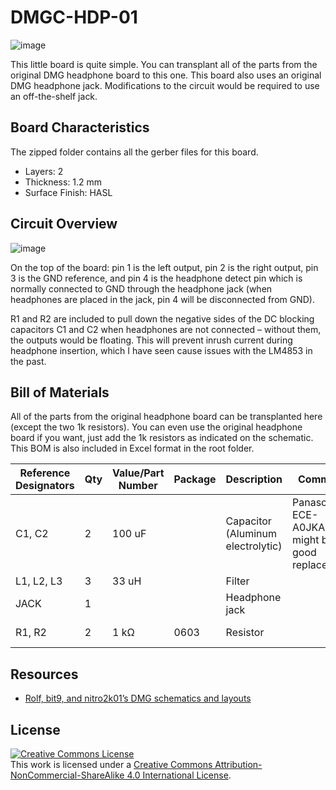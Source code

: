 # DMGC-HDP-01

![image](https://user-images.githubusercontent.com/97127539/180582438-4e3d7694-0597-42bd-ab3b-f34e2c34e663.png)

This little board is quite simple. You can transplant all of the parts from the original DMG headphone board to this one. This board also uses an original DMG headphone jack. Modifications to the circuit would be required to use an off-the-shelf jack.

## Board Characteristics
The zipped folder contains all the gerber files for this board.
-	Layers: 2
-	Thickness: 1.2 mm
-	Surface Finish: HASL

## Circuit Overview

![image](https://user-images.githubusercontent.com/97127539/179897524-bd74a364-c584-42a9-b284-9659ea163933.png)

On the top of the board: pin 1 is the left output, pin 2 is the right output, pin 3 is the GND reference, and pin 4 is the headphone detect pin which is normally connected to GND through the headphone jack (when headphones are placed in the jack, pin 4 will be disconnected from GND).

R1 and R2 are included to pull down the negative sides of the DC blocking capacitors C1 and C2 when headphones are not connected – without them, the outputs would be floating. This will prevent inrush current during headphone insertion, which I have seen cause issues with the LM4853 in the past.
## Bill of Materials

All of the parts from the original headphone board can be transplanted here (except the two 1k resistors). You can even use the original headphone board if you want, just add the 1k resistors as indicated on the schematic. This BOM is also included in Excel format in the root folder.

| Reference Designators | Qty | Value/Part Number | Package | Description                       | Comment                                            | Source                                                                 |
|-----------------------|-----|-------------------|---------|-----------------------------------|----------------------------------------------------|------------------------------------------------------------------------|
| C1, C2                | 2   | 100 uF            |         | Capacitor (Aluminum electrolytic) | Panasonic ECE-A0JKA101 might be a good replacement | Salvaged (DMG)                                                         |
| L1, L2, L3            | 3   | 33 uH             |         | Filter                            |                                                    | Salvaged (DMG)                                                         |
| JACK                  | 1   |                   |         | Headphone jack                    |                                                    | Salvaged (DMG)                                                         |
| R1, R2                | 2   | 1 kΩ              | 0603    | Resistor                          |                                                    | https://www.digikey.com/en/products/detail/yageo/RC0603FR-071KL/726843 |

## Resources
-	<a href="https://gbdev.gg8.se/files/schematics/">Rolf, bit9, and nitro2k01’s DMG schematics and layouts</a>
## License
<a rel="license" href="http://creativecommons.org/licenses/by-nc-sa/4.0/"><img alt="Creative Commons License" style="border-width:0" src="https://i.creativecommons.org/l/by-nc-sa/4.0/80x15.png" /></a><br />This work is licensed under a <a rel="license" href="http://creativecommons.org/licenses/by-nc-sa/4.0/">Creative Commons Attribution-NonCommercial-ShareAlike 4.0 International License</a>.


